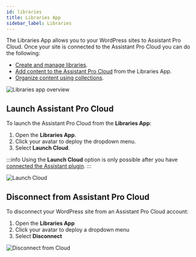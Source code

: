 ```yaml
---
id: libraries
title: Libraries App
sidebar_label: Libraries
---
```


The Libraries App allows you to your WordPress sites to Assistant Pro Cloud. Once your site is connected to the Assistant Pro Cloud you can do the following:

* [Create and manage libraries](../../cloud/libraries/adding-assets/assistant-plugin.md).
* [Add content to the Assistant Pro Cloud](../../cloud/libraries/adding-assets/assistant-plugin.md#adding-content-via-the-libraries-app) from the Libraries App.
* [Organize content using collections](../../cloud/libraries/organize-assets.md).

![Libraries app overview](/img/assistant/apps--apps-libraries--1.jpg)

## Launch Assistant Pro Cloud

To launch the Assistant Pro Cloud from the **Libraries App**:

1. Open the **Libraries App**.
2. Click your avatar to deploy the dropdown menu.
3. Select **Launch Cloud**.

:::info
Using the **Launch Cloud** option is only possible after you have [connected the Assistant plugin](../../getting-started/connect.md).
:::

![Launch Cloud](/img/assistant/apps--apps-libraries--2.jpg)

## Disconnect from Assistant Pro Cloud

To disconnect your WordPress site from an Assistant Pro Cloud account:

1. Open the **Libraries App**
2. Click your avatar to deploy a dropdown menu
3. Select **Disconnect**

![Disconnect from Cloud](/img/assistant/apps--apps-libraries--3.jpg)

